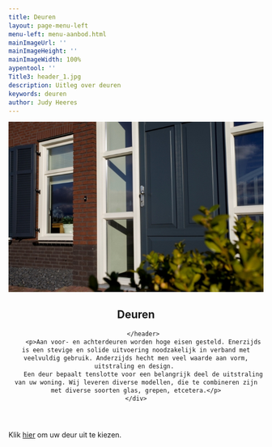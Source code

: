 ```yaml
---
title: Deuren
layout: page-menu-left
menu-left: menu-aanbod.html
mainImageUrl: ''
mainImageHeight: ''
mainImageWidth: 100%
aypentool: ''
Title3: header_1.jpg
description: Uitleg over deuren
keywords: deuren
author: Judy Heeres
---
```

<article class="blog full">
<div class="image">
<img src="/img/deur.jpg" alt="Header aypen">
</div>
<!-- Inner -->
<div class="inner">
<header>
<h1>Deuren</h1>

        </header>
        <p>Aan voor- en achterdeuren worden hoge eisen gesteld. Enerzijds is een stevige en solide uitvoering noodzakelijk in verband met veelvuldig gebruik. Anderzijds hecht men veel waarde aan vorm, uitstraling en design. 
        Een deur bepaalt tenslotte voor een belangrijk deel de uitstraling van uw woning. Wij leveren diverse modellen, die te combineren zijn met diverse soorten glas, grepen, etcetera.</p>
    </div>

</article>

Klik <a target="_blank" href="https://app.traumtuer-konfigurator.de/?color=b9e2f8&conf=daf957de&lang=en&logo=03fdee1b-9e12-4202-a8ff-2a52f3b2e03e&request=true&to=info%40aypenkozijnen.nl">hier</a> om uw deur uit te kiezen.